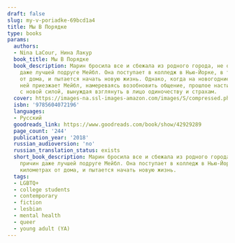 ```yaml
---
draft: false
slug: my-v-poriadke-69bcd1a4
title: Мы В Порядке
type: books
params:
  authors:
  - Nina LaCour, Нина Лакур
  book_title: Мы В Порядке
  book_description: Марин бросила все и сбежала из родного города, не объяснив причин
    даже лучшей подруге Мейбл. Она поступает в колледж в Нью-Йорке, в тысячах километрах
    от дома, и пытается начать новую жизнь. Однако, когда на новогодние каникулы к
    ней приезжает Мейбл, намереваясь возобновить общение, прошлое настигает Марин
    с новой силой, вынуждая взглянуть в лицо одиночеству и страхам.
  cover: https://images-na.ssl-images-amazon.com/images/S/compressed.photo.goodreads.com/books/1542893481i/42929289.jpg
  isbn: '9785604072196'
  languages:
  - Русский
  goodreads_link: https://www.goodreads.com/book/show/42929289
  page_count: '244'
  publication_year: '2018'
  russian_audioversion: 'no'
  russian_translation_status: exists
  short_book_description: Марин бросила все и сбежала из родного города, не объяснив
    причин даже лучшей подруге Мейбл. Она поступает в колледж в Нью-Йорке, в тысячах
    километрах от дома, и пытается начать новую жизнь.
  tags:
  - LGBTQ+
  - college students
  - contemporary
  - fiction
  - lesbian
  - mental health
  - queer
  - young adult (YA)
---
```

